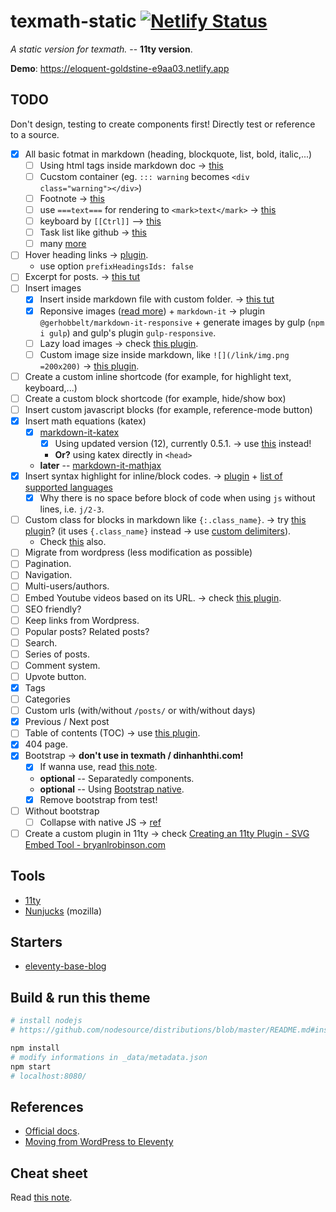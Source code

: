 # texmath-static [![Netlify Status](https://api.netlify.com/api/v1/badges/c187bcca-9464-4b2d-98d3-06982d8c1fe4/deploy-status)](https://app.netlify.com/sites/eloquent-goldstine-e9aa03/deploys)

*A static version for texmath.* -- __11ty version__.

__Demo__: https://eloquent-goldstine-e9aa03.netlify.app

## TODO

Don't design, testing to create components first! Directly test or reference to a source.

- [x] All basic fotmat in markdown (heading, blockquote, list, bold, italic,...)
  - [ ] Using html tags inside markdown doc -> [this](https://github.com/markdown-it/markdown-it#init-with-presets-and-options)
  - [ ] Cucstom container (eg. `::: warning` becomes `<div class="warning"></div>`)
  - [ ] Footnote -> [this](https://github.com/markdown-it/markdown-it-footnote)
  - [ ] use `===text===` for rendering to `<mark>text</mark>` -> [this](https://github.com/markdown-it/markdown-it-mark)
  - [ ] keyboard by `[[Ctrl]]` --> [this](https://www.npmjs.com/package/@gerhobbelt/markdown-it-kbd)
  - [ ] Task list like github -> [this](https://www.npmjs.com/package/@hackmd/markdown-it-task-lists)
  - [ ] many [more](https://www.npmjs.com/search?q=keywords%3Amarkdown-it-plugin&page=2&perPage=20)
- [ ] Hover heading links -> [plugin](https://www.npmjs.com/package/markdown-it-github-headings).
  - use option `prefixHeadingsIds: false`
- [ ] Excerpt for posts. -> [this tut](https://www.11ty.dev/docs/data-frontmatter-customize/#example-parse-excerpts-from-content)
- [ ] Insert images
  - [x] Insert inside markdown file with custom folder. -> [this tut](https://jamesdoc.com/blog/2018/rwd-img-11ty/)
  - [x] Reponsive images ([read more](https://developer.mozilla.org/en-US/docs/Learn/HTML/Multimedia_and_embedding/Responsive_images)) + `markdown-it` -> plugin `@gerhobbelt/markdown-it-responsive` + generate images by gulp (`npm i gulp`) and gulp's plugin `gulp-responsive`.
  - [ ] Lazy load images -> check [this plugin](https://www.npmjs.com/package/eleventy-plugin-lazyimages).
  - [ ] Custom image size inside markdown, like `![](/link/img.png =200x200)` -> [this plugin](https://www.npmjs.com/package/markdown-it-imsize).
- [ ] Create a custom inline shortcode (for example, for highlight text, keyboard,...)
- [ ] Create a custom block shortcode (for example, hide/show box)
- [ ] Insert custom javascript blocks (for example, reference-mode button)
- [x] Insert math equations (katex)
  - [x] [markdown-it-katex](https://github.com/waylonflinn/markdown-it-katex)
    - [x] Using updated version (12), currently 0.5.1. -> use [this](https://github.com/iktakahiro/markdown-it-katex/) instead!
    - **Or?** using katex directly in `<head>`
  - **later** -- [markdown-it-mathjax](https://github.com/classeur/markdown-it-mathjax)
- [x] Insert syntax highlight for inline/block codes. -> [plugin](https://www.11ty.dev/docs/plugins/syntaxhighlight/) + [list of supported languages](https://prismjs.com/#languages-list)
  - [x] Why there is no space before block of code when using `js` without lines, i.e. `j/2-3`.
- [ ] Custom class for blocks in markdown like `{:.class_name}`. -> try [this plugin](https://www.npmjs.com/package/markdown-it-attrs)? (it uses `{.class_name}` instead -> use [custom delimiters](https://www.npmjs.com/package/markdown-it-attrs#custom-delimiters)).
  - Check [this](https://github.com/11ty/eleventy/issues/697) also.
- [ ] Migrate from wordpress (less modification as possible)
- [ ] Pagination.
- [ ] Navigation.
- [ ] Multi-users/authors.
- [ ] Embed Youtube videos based on its URL. -> check [this plugin](https://www.npmjs.com/package/eleventy-plugin-youtube-embed).
- [ ] SEO friendly?
- [ ] Keep links from Wordpress.
- [ ] Popular posts? Related posts?
- [ ] Search.
- [ ] Series of posts.
- [ ] Comment system.
- [ ] Upvote button.
- [x] Tags
- [ ] Categories
- [ ] Custom urls (with/without `/posts/` or with/without days)
- [x] Previous / Next post
- [ ] Table of contents (TOC) -> use [this plugin](https://www.npmjs.com/package/eleventy-plugin-toc).
- [x] 404 page.
- [x] Bootstrap -> **don't use in texmath / dinhanhthi.com!**
  - [x] If wanna use, read [this note](https://dinhanhthi.com/11ty-nunjucks#bootstrap--11ty).
  - **optional** -- Separatedly components.
  - **optional** -- Using [Bootstrap native](https://thednp.github.io/bootstrap.native/).
  - [x] Remove bootstrap from test!
- [ ] Without bootstrap
  - [ ] Collapse with native JS -> [ref](https://medium.com/dailyjs/mimicking-bootstraps-collapse-with-vanilla-javascript-b3bb389040e7)
- [ ] Create a custom plugin in 11ty -> check [Creating an 11ty Plugin - SVG Embed Tool - bryanlrobinson.com](https://bryanlrobinson.com/blog/creating-11ty-plugin-embed-svg-contents/)

## Tools

- [11ty](https://www.11ty.dev/)
- [Nunjucks](https://mozilla.github.io/nunjucks/) (mozilla)

## Starters

- [eleventy-base-blog](https://github.com/11ty/eleventy-base-blog)

## Build & run this theme

``` bash
# install nodejs
# https://github.com/nodesource/distributions/blob/master/README.md#installation-instructions

npm install
# modify informations in _data/metadata.json
npm start
# localhost:8080/
```

## References

- [Official docs](https://www.11ty.dev/docs/).
- [Moving from WordPress to Eleventy](https://www.mattnortham.com/blog/2020/moving-from-wordpress-to-eleventy/#handling-images)

## Cheat sheet

Read [this note](https://dinhanhthi.com/11ty-nunjucks).